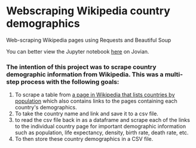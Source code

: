 # Webscraping Wikipedia country demographics
Web-scraping Wikipedia pages using Requests and Beautiful Soup 

You can better view the Jupyter notebook [here](https://jovian.ai/samantha-roberts/webscraping-wiki-country-demographics) on Jovian.

### The intention of this project was to scrape country demographic information from Wikipedia. This was a multi-step process with the following goals:
1. To scrape a table from [a page in Wikipedia that lists countries by population](https://en.wikipedia.org/wiki/List_of_countries_and_dependencies_by_population) which also contains links to the pages containing each country's demographics.
2. To take the country name and link and save it to a csv file.
3. to read the csv file back in as a dataframe and scrape each of the links to the individual country page for important demographic information such as population, life expectancy, density, birth rate, death rate, etc.  
4. To then store these country demographics in a CSV file.  













